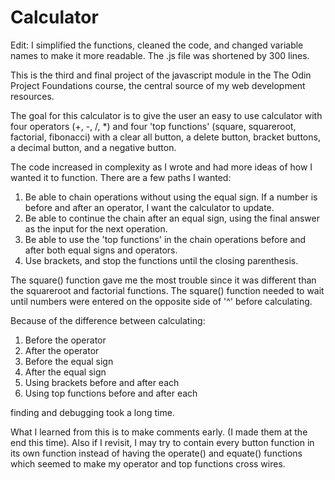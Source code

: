 # Calculator

Edit: I simplified the functions, cleaned the code, and changed variable names to make it more readable. The .js file was shortened by 300 lines.

This is the third and final project of the javascript module in the The Odin Project Foundations course, the central source of my web development resources.

The goal for this calculator is to give the user an easy to use calculator with four operators (+, -, /, *) and four 'top functions' (square, squareroot, factorial, fibonacci) with a clear all button, a delete button, bracket buttons, a decimal button, and a negative button.

The code increased in complexity as I wrote and had more ideas of how I wanted it to function. There are a few paths I wanted:

  1. Be able to chain operations without using the equal sign. If a number is before and after an operator, I want the calculator to update. 
  2. Be able to continue the chain after an equal sign, using the final answer as the input for the next operation.
  3. Be able to use the 'top functions' in the chain operations before and after both equal signs and operators. 
  4. Use brackets, and stop the functions until the closing parenthesis. 

The square() function gave me the most trouble since it was different than the squareroot and factorial functions. The square() function needed to wait until numbers were entered on the opposite side of '^' before calculating. 

Because of the difference between calculating:
  
  1. Before the operator
  2. After the operator
  3. Before the equal sign
  4. After the equal sign
  5. Using brackets before and after each
  6. Using top functions before and after each

  finding and debugging took a long time. 

What I learned from this is to make comments early. (I made them at the end this time). Also if I revisit, I may try to contain every button function in its own function instead of having the operate() and equate() functions which seemed to make my operator and top functions cross wires. 